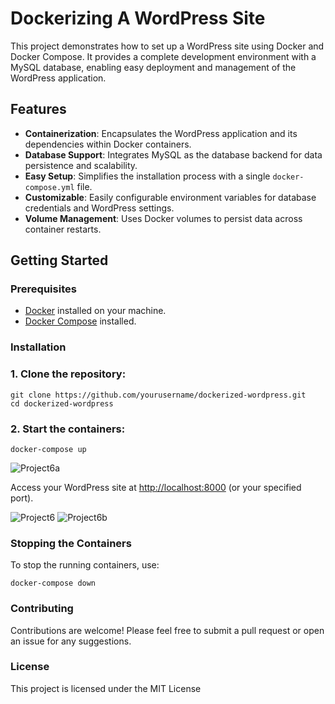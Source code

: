 # Dockerizing A WordPress Site

This project demonstrates how to set up a WordPress site using Docker and Docker Compose. It provides a complete development environment with a MySQL database, enabling easy deployment and management of the WordPress application.

## Features

- **Containerization**: Encapsulates the WordPress application and its dependencies within Docker containers.
- **Database Support**: Integrates MySQL as the database backend for data persistence and scalability.
- **Easy Setup**: Simplifies the installation process with a single `docker-compose.yml` file.
- **Customizable**: Easily configurable environment variables for database credentials and WordPress settings.
- **Volume Management**: Uses Docker volumes to persist data across container restarts.

## Getting Started

### Prerequisites

- [Docker](https://www.docker.com/get-started) installed on your machine.
- [Docker Compose](https://docs.docker.com/compose/install/) installed.

### Installation

### 1. Clone the repository:

   ```
   git clone https://github.com/yourusername/dockerized-wordpress.git
   cd dockerized-wordpress
   ```

### 2. Start the containers:

```
docker-compose up
```

![Project6a](https://github.com/user-attachments/assets/9898f907-fefc-467f-be2c-bda395b9da3b)


Access your WordPress site at [http://localhost:8000](http://localhost:8000) (or your specified port).

![Project6](https://github.com/user-attachments/assets/e96e2a2c-fe3a-4891-9647-f57dbd7e2afe)
![Project6b](https://github.com/user-attachments/assets/db7f1ee9-0984-4c15-89f2-b8b28799e4b5)

### Stopping the Containers
To stop the running containers, use:

```
docker-compose down
```

### Contributing
Contributions are welcome! Please feel free to submit a pull request or open an issue for any suggestions.

### License
This project is licensed under the MIT License 

 

